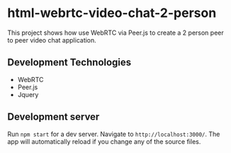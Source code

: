 # html-webrtc-video-chat-2-person

This project shows how use WebRTC via Peer.js to create a 2 person peer to peer video chat application.

## Development Technologies

+ WebRTC
+ Peer.js
+ Jquery

## Development server

Run `npm start` for a dev server. Navigate to `http://localhost:3000/`. The app will automatically reload if you change any of the source files.
